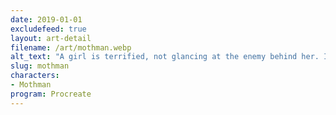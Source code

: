 ```yaml
---
date: 2019-01-01
excludefeed: true
layout: art-detail
filename: /art/mothman.webp
alt_text: "A girl is terrified, not glancing at the enemy behind her. It's the one and only mothman, with bright red pupils."
slug: mothman
characters:
- Mothman
program: Procreate
---
```

